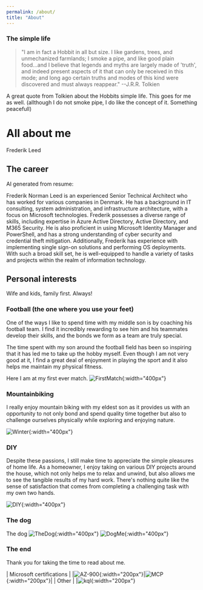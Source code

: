 ```yaml
---
permalink: /about/
title: "About"
---
```


### The simple life

>"I am in fact a Hobbit in all but size. I like gardens, trees, and unmechanized farmlands; I smoke a pipe, and like good plain food...and I believe that  legends and myths are largely made of 'truth', and indeed present aspects of it that can only be received in this mode; and long ago certain truths and modes of this kind were discovered and must always reappear."  --J.R.R. Tolkien

A great quote from Tolkien about the Hobbits simple life. This goes for me as well. (allthough I do not smoke pipe, I do like the concept of it. Something peacefull)

# All about me

Frederik Leed

## The career

AI generated from resume:

Frederik Norman Leed is an experienced Senior Technical Architect who has worked for various companies in Denmark. He has a background in IT consulting, system administration, and infrastructure architecture, with a focus on Microsoft technologies. Frederik possesses a diverse range of skills, including expertise in Azure Active Directory, Active Directory, and M365 Security. He is also proficient in using Microsoft Identity Manager and PowerShell, and has a strong understanding of cyber security and credential theft mitigation. Additionally, Frederik has experience with implementing single sign-on solutions and performing OS deployments. With such a broad skill set, he is well-equipped to handle a variety of tasks and projects within the realm of information technology.

## Personal interests

Wife and kids, family first. Always!

### Football (the one where you use your feet)

One of the ways I like to spend time with my middle son is by coaching his football team. I find it incredibly rewarding to see him and his teammates develop their skills, and the bonds we form as a team are truly special.

The time spent with my son around the football field has been so inspiring that it has led me to take up the hobby myself. Even though I am not very good at it, I find a great deal of enjoyment in playing the sport and it also helps me maintain my physical fitness.

Here I am at my first ever match.
![FirstMatch](/assets/images/firstfootbaal.jpg){:width="400px"}

### Mountainbiking

I really enjoy mountain biking with my eldest son as it provides us with an opportunity to not only bond and spend quality time together but also to challenge ourselves physically while exploring and enjoying nature.

![Winter](/assets/images/mbk_winter.jpg){:width="400px"}

### DIY

Despite these passions, I still make time to appreciate the simple pleasures of home life. As a homeowner, I enjoy taking on various DIY projects around the house, which not only helps me to relax and unwind, but also allows me to see the tangible results of my hard work. There's nothing quite like the sense of satisfaction that comes from completing a challenging task with my own two hands.

![DIY](/assets/images/diy.jpg){:width="400px"}
### The dog

The dog
![TheDog](/assets/images/vega.jpeg){:width="400px"} ![DogMe](/assets/images/meanddog.jpg){:width="400px"}

### The end

Thank you for taking the time to read about me.

| Microsoft certifications |
|![AZ-900](/assets/images/microsoft-certified-fundamentals-badge.svg){:width="200px"}|![MCP](/assets/images/microsoft-certified-general-badge.svg){:width="200px"}|
| Other |
|![kql](/assets/images/cert_kql.png){:width="200px"}

